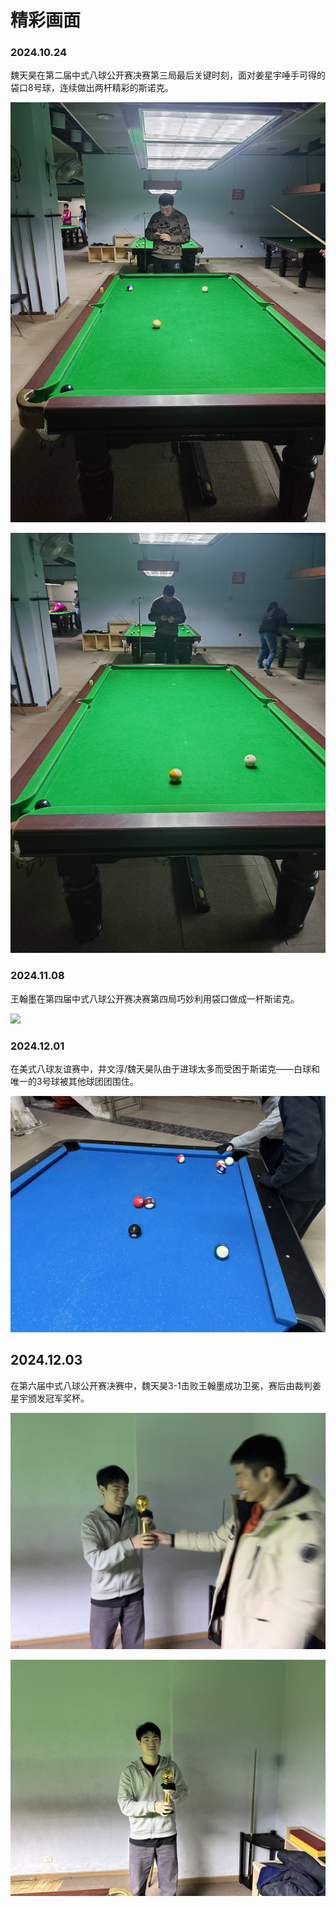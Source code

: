 # 精彩画面

### 2024.10.24

魏天昊在第二届中式八球公开赛决赛第三局最后关键时刻，面对姜星宇唾手可得的袋口8号球，连续做出两杆精彩的斯诺克。

![](./img/20241024_001.jpg)

![](./img/20241024_002.jpg)

### 2024.11.08

王翰墨在第四届中式八球公开赛决赛第四局巧妙利用袋口做成一杆斯诺克。

![](./img/20241108_001.jpg)

### 2024.12.01

在美式八球友谊赛中，井文淳/魏天昊队由于进球太多而受困于斯诺克——白球和唯一的3号球被其他球团团围住。

![](./img/20241201_001.jpg)

## 2024.12.03

在第六届中式八球公开赛决赛中，魏天昊3-1击败王翰墨成功卫冕，赛后由裁判姜星宇颁发冠军奖杯。

![](./img/20241203_001.jpg)

![](./img/20241203_002.jpg)